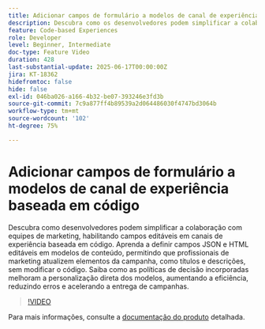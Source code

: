 ```yaml
---
title: Adicionar campos de formulário a modelos de canal de experiência baseados em código
description: Descubra como os desenvolvedores podem simplificar a colaboração com as equipes de marketing, habilitando campos editáveis em canais de experiência baseados em código.
feature: Code-based Experiences
role: Developer
level: Beginner, Intermediate
doc-type: Feature Video
duration: 428
last-substantial-update: 2025-06-17T00:00:00Z
jira: KT-18362
hidefromtoc: false
hide: false
exl-id: 046ba026-a166-4b32-be07-393246e3fd3b
source-git-commit: 7c9a877ff4b89539a2d064486030f4747bd3064b
workflow-type: tm+mt
source-wordcount: '102'
ht-degree: 75%

---
```


# Adicionar campos de formulário a modelos de canal de experiência baseada em código

Descubra como desenvolvedores podem simplificar a colaboração com equipes de marketing, habilitando campos editáveis em canais de experiência baseada em código. Aprenda a definir campos JSON e HTML editáveis em modelos de conteúdo, permitindo que profissionais de marketing atualizem elementos da campanha, como títulos e descrições, sem modificar o código. Saiba como as políticas de decisão incorporadas melhoram a personalização direta dos modelos, aumentando a eficiência, reduzindo erros e acelerando a entrega de campanhas.

>[!VIDEO](https://video.tv.adobe.com/v/3463990/?learn=on&enablevpops)

Para mais informações, consulte a [documentação do produto](https://experienceleague.adobe.com/pt-br/docs/journey-optimizer/using/channels/code-based-experience/create-code-based-experiences/code-based-form-fields) detalhada.
